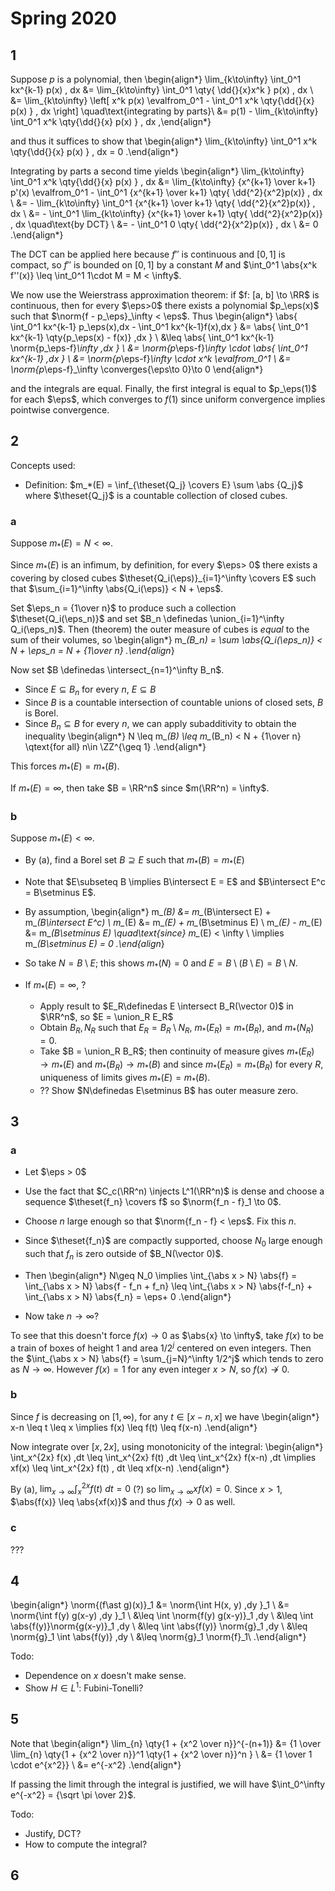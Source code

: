 # Spring 2020


## 1

Suppose $p$ is a polynomial, then
\begin{align*}
\lim_{k\to\infty} \int_0^1 kx^{k-1} p(x) \, dx
&= \lim_{k\to\infty} \int_0^1 \qty{ \dd{}{x}x^k } p(x) \, dx \\
&= \lim_{k\to\infty} \left[ x^k p(x) \evalfrom_0^1 - \int_0^1 x^k \qty{\dd{}{x} p(x) } \, dx \right] \quad\text{integrating by parts}\\
&= p(1) - \lim_{k\to\infty} \int_0^1 x^k \qty{\dd{}{x} p(x) } \, dx
,\end{align*}

and thus it suffices to show that
\begin{align*}
\lim_{k\to\infty} \int_0^1 x^k \qty{\dd{}{x} p(x) } \, dx = 0
.\end{align*}

Integrating by parts a second time yields
\begin{align*}
\lim_{k\to\infty} 
\int_0^1 x^k \qty{\dd{}{x} p(x) } \, dx
&= \lim_{k\to\infty} 
{x^{k+1} \over k+1} p'(x) \evalfrom_0^1 - \int_0^1 {x^{k+1} \over k+1} \qty{ \dd{^2}{x^2}p(x)} \, dx \\
&= - \lim_{k\to\infty} \int_0^1 {x^{k+1} \over k+1} \qty{ \dd{^2}{x^2}p(x)} \, dx \\
&= - \int_0^1 \lim_{k\to\infty}  {x^{k+1} \over k+1} \qty{ \dd{^2}{x^2}p(x)} \, dx \quad\text{by DCT} \\
&= - \int_0^1 0 \qty{ \dd{^2}{x^2}p(x)} \, dx \\
&= 0
.\end{align*}

The DCT can be applied here because $f''$ is continuous and $[0, 1]$ is compact, so $f''$ is bounded on $[0, 1]$ by a constant $M$ and $\int_0^1 \abs{x^k f''(x)} \leq \int_0^1 1\cdot M = M < \infty$.

We now use the Weierstrass approximation theorem: if $f: [a, b] \to \RR$ is continuous, then for every $\eps>0$ there exists a polynomial $p_\eps(x)$ such that $\norm{f - p_\eps}_\infty < \eps$.
Thus 
\begin{align*}
\abs{ \int_0^1 kx^{k-1} p_\eps(x)\,dx - \int_0^1 kx^{k-1}f(x)\,dx  } 
&= \abs{ \int_0^1 kx^{k-1} \qty{p_\eps(x) - f(x)} \,dx  } \\
&\leq \abs{ \int_0^1 kx^{k-1} \norm{p_\eps-f}_\infty \,dx  } \\
&= \norm{p_\eps-f}_\infty \cdot \abs{ \int_0^1 kx^{k-1} \,dx  } \\
&= \norm{p_\eps-f}_\infty \cdot x^k \evalfrom_0^1 \\
&= \norm{p_\eps-f}_\infty \converges{\eps\to 0}\to 0
\end{align*}

and the integrals are equal. 
Finally, the first integral is equal to $p_\eps(1)$ for each $\eps$, which converges to $f(1)$ since uniform convergence implies pointwise convergence.


## 2

Concepts used:

- Definition: $m_*(E) = \inf_{\theset{Q_j} \covers E} \sum \abs {Q_j}$ where $\theset{Q_j}$ is a countable collection of closed cubes.

### a

Suppose $m_*(E) = N< \infty$.

Since $m_*(E)$ is an infimum, by definition, for every $\eps> 0$ there exists a covering by closed cubes $\theset{Q_i(\eps)}_{i=1}^\infty \covers E$ such that $\sum_{i=1}^\infty \abs{Q_i(\eps)} < N + \eps$.

Set $\eps_n = {1\over n}$ to produce such a collection $\theset{Q_i(\eps_n)}$ and set $B_n \definedas \union_{i=1}^\infty Q_i(\eps_n)$.
Then (theorem) the outer measure of cubes is *equal* to the sum of their volumes, so 
\begin{align*}
m_*(B_n) = \sum \abs{Q_i(\eps_n)} < N + \eps_n = N + {1\over n}
.\end{align*}

Now set $B \definedas \intersect_{n=1}^\infty B_n$.

- Since $E\subseteq B_n$ for every $n$, $E\subseteq B$
- Since $B$ is a countable intersection of countable unions of closed sets, $B$ is Borel.
- Since $B_n \subseteq B$ for every $n$, we can apply subadditivity to obtain the inequality
\begin{align*}
N \leq m_*(B) \leq m_*(B_n) < N + {1\over n} \qtext{for all} n\in \ZZ^{\geq 1}
.\end{align*}

This forces $m_*(E) = m_*(B)$.

If $m_*(E) = \infty$, then take $B = \RR^n$ since $m(\RR^n) = \infty$.

### b

Suppose $m_*(E) < \infty$.

- By (a), find a Borel set $B\supseteq E$ such that $m_*(B) = m_*(E)$
- Note that $E\subseteq B \implies B\intersect E = E$ and $B\intersect E^c = B\setminus E$.
- By assumption, 
\begin{align*}
m_*(B) &= m_*(B\intersect E) + m_*(B\intersect E^c) \\
m_*(E) &= m_*(E) + m_*(B\setminus E) \\ 
m_*(E) - m_*(E) &= m_*(B\setminus E) \quad\text{since} m_*(E) < \infty \\ 
\implies m_*(B\setminus E) = 0
.\end{align*}

- So take $N = B\setminus E$; this shows $m_*(N) = 0$ and $E = B\setminus (B\setminus E) = B\setminus N$.
- If $m_*(E) = \infty$, ?
  - Apply result to $E_R\definedas E \intersect B_R(\vector 0)$ in $\RR^n$, so $E = \union_R E_R$
  - Obtain $B_R, N_R$ such that $E_R = B_R \setminus N_R$, $m_*(E_R) = m_*(B_R)$, and $m_*(N_R) = 0$.
  - Take $B = \union_R B_R$; then continuity of measure gives $m_*(E_R) \to m_*(E)$ and $m_*(B_R) \to m_*(B)$ and since $m_*(E_R)= m_*(B_R)$ for every $R$, uniqueness of limits gives $m_*(E) = m_*(B)$.
  - ?? Show $N\definedas E\setminus B$ has outer measure zero.

## 3

### a

- Let $\eps > 0$
- Use the fact that $C_c(\RR^n) \injects L^1(\RR^n)$ is dense and choose a sequence $\theset{f_n} \covers f$ so $\norm{f_n - f}_1 \to 0$.
- Choose $n$ large enough so that $\norm{f_n - f} < \eps$. Fix this $n$.
- Since $\theset{f_n}$ are compactly supported, choose $N_0$ large enough such that $f_n$ is zero outside of $B_N(\vector 0)$.
- Then
\begin{align*}
N\geq N_0 \implies \int_{\abs x > N} \abs{f} = \int_{\abs x > N} \abs{f - f_n + f_n} \leq \int_{\abs x > N} \abs{f-f_n} + \int_{\abs x > N} \abs{f_n} = \eps+ 0 
.\end{align*}

- Now take $n\to \infty$?

To see that this doesn't force $f(x)\to 0$ as $\abs{x} \to \infty$, take $f(x)$ to be a train of boxes of height 1 and area $1/2^j$ centered on even integers.
Then the $\int_{\abs x > N} \abs{f} = \sum_{j=N}^\infty 1/2^j$ which tends to zero as $N\to \infty$.
However $f(x) = 1$ for any even integer $x > N$, so $f(x) \not\to 0$.

### b

Since $f$ is decreasing on $[1, \infty)$, for any $t\in [x-n, x]$ we have
\begin{align*}
x-n \leq t \leq x \implies f(x) \leq f(t) \leq f(x-n)
.\end{align*}

Now integrate over $[x, 2x]$, using monotonicity of the integral:
\begin{align*}
\int_x^{2x} f(x) \,dt \leq 
\int_x^{2x} f(t) \,dt \leq 
\int_x^{2x} f(x-n) \,dt \implies xf(x) \leq \int_x^{2x} f(t) \, dt \leq xf(x-n)
.\end{align*}

By (a), $\lim_{x\to \infty} \int_x^{2x} f(t)~dt = 0$ (?) so $\lim_{x\to \infty} xf(x) = 0$.
Since $x>1$, $\abs{f(x)} \leq \abs{xf(x)}$ and thus $f(x) \to 0$ as well.

### c

???

## 4

\begin{align*}
\norm{(f\ast g)(x)}_1 
&= \norm{\int H(x, y) \,dy }_1 \\
&= \norm{\int f(y) g(x-y) \,dy }_1 \\
&\leq \int \norm{f(y) g(x-y)}_1 \,dy \\ 
&\leq \int \abs{f(y)}\norm{g(x-y)}_1 \,dy \\ 
&\leq \int \abs{f(y)} \norm{g}_1 \,dy \\ 
&\leq \norm{g}_1 \int \abs{f(y)} \,dy \\ 
&\leq \norm{g}_1 \norm{f}_1\\ 
.\end{align*}

Todo: 

- Dependence on $x$ doesn't make sense.
-  Show $H\in L^1$: Fubini-Tonelli?

## 5 

Note that 
\begin{align*}
\lim_{n} \qty{1 + {x^2 \over n}}^{-(n+1)} 
&= {1 \over \lim_{n} \qty{1 + {x^2 \over n}}^1 \qty{1 + {x^2 \over n}}^n } \\
&= {1 \over 1 \cdot e^{x^2}} \\
&= e^{-x^2}
.\end{align*}

If passing the limit through the integral is justified, we will have $\int_0^\infty e^{-x^2} = {\sqrt \pi \over 2}$.

Todo:

- Justify, DCT?
- How to compute the integral?

## 6 


